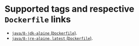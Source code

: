 # Supported tags and respective `Dockerfile` links

- [`java/8-jdk-alpine` (`Dockerfile`)](https://github.com/iCesofT/docker-images/blob/master/java/8-jdk-alpine/Dockerfile).
- [`java/8-jre-alpine`, `latest`  (`Dockerfile`)](https://github.com/iCesofT/docker-images/blob/master/java/8-jre-alpine/Dockerfile).

